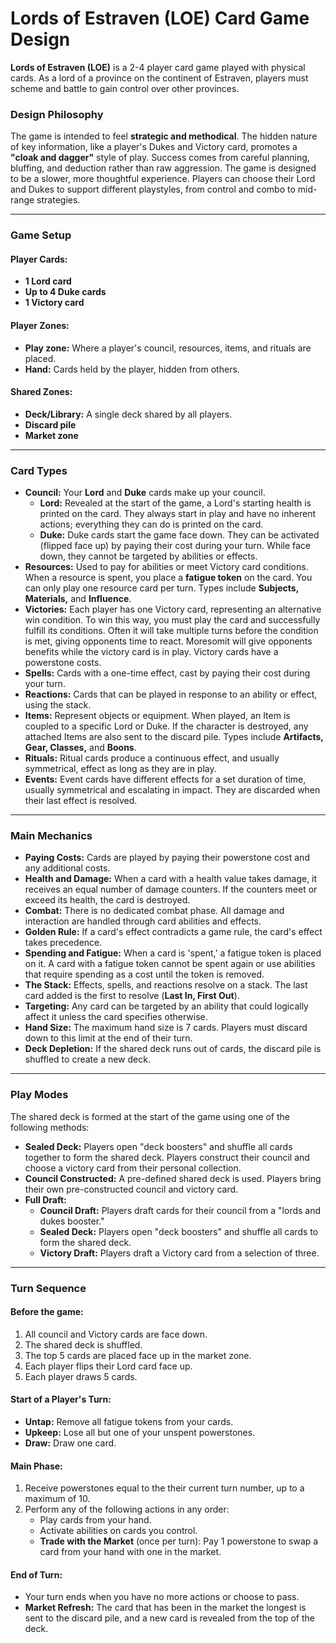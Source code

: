 # Lords of Estraven (LOE) Card Game Design

**Lords of Estraven (LOE)** is a 2-4 player card game played with physical cards. As a lord of a province on the continent of Estraven, players must scheme and battle to gain control over other provinces.

### Design Philosophy

The game is intended to feel **strategic and methodical**. The hidden nature of key information, like a player's Dukes and Victory card, promotes a **"cloak and dagger"** style of play. Success comes from careful planning, bluffing, and deduction rather than raw aggression. The game is designed to be a slower, more thoughtful experience. Players can choose their Lord and Dukes to support different playstyles, from control and combo to mid-range strategies.

---

### Game Setup

#### Player Cards:
* **1 Lord card**
* **Up to 4 Duke cards**
* **1 Victory card**

#### Player Zones:
* **Play zone:** Where a player's council, resources, items, and rituals are placed.
* **Hand:** Cards held by the player, hidden from others.

#### Shared Zones:
* **Deck/Library:** A single deck shared by all players.
* **Discard pile**
* **Market zone**

---

### Card Types

* **Council:** Your **Lord** and **Duke** cards make up your council.
    * **Lord:** Revealed at the start of the game, a Lord's starting health is printed on the card. They always start in play and have no inherent actions; everything they can do is printed on the card.
    * **Duke:** Duke cards start the game face down. They can be activated (flipped face up) by paying their cost during your turn. While face down, they cannot be targeted by abilities or effects.
* **Resources:** Used to pay for abilities or meet Victory card conditions. When a resource is spent, you place a **fatigue token** on the card. You can only play one resource card per turn. Types include **Subjects, Materials,** and **Influence**.
* **Victories:** Each player has one Victory card, representing an alternative win condition. To win this way, you must play the card and successfully fulfill its conditions. Often it will take multiple turns before the condition is met, giving opponents time to react. Moresomit will give opponents benefits while the victory card is in play. Victory cards have a powerstone costs. 
* **Spells:** Cards with a one-time effect, cast by paying their cost during your turn.
* **Reactions:** Cards that can be played in response to an ability or effect, using the stack.
* **Items:** Represent objects or equipment. When played, an Item is coupled to a specific Lord or Duke. If the character is destroyed, any attached Items are also sent to the discard pile. Types include **Artifacts, Gear, Classes,** and **Boons**.
* **Rituals:** Ritual cards produce a continuous effect, and usually symmetrical, effect as long as they are in play.
* **Events:** Event cards have different effects for a set duration of time, usually symmetrical and escalating in impact. They are discarded when their last effect is resolved. 

---

### Main Mechanics

* **Paying Costs:** Cards are played by paying their powerstone cost and any additional costs.
* **Health and Damage:** When a card with a health value takes damage, it receives an equal number of damage counters. If the counters meet or exceed its health, the card is destroyed.
* **Combat:** There is no dedicated combat phase. All damage and interaction are handled through card abilities and effects.
* **Golden Rule:** If a card's effect contradicts a game rule, the card's effect takes precedence.
* **Spending and Fatigue:** When a card is 'spent,' a fatigue token is placed on it. A card with a fatigue token cannot be spent again or use abilities that require spending as a cost until the token is removed.
* **The Stack:** Effects, spells, and reactions resolve on a stack. The last card added is the first to resolve (**Last In, First Out**).
* **Targeting:** Any card can be targeted by an ability that could logically affect it unless the card specifies otherwise.
* **Hand Size:** The maximum hand size is 7 cards. Players must discard down to this limit at the end of their turn.
* **Deck Depletion:** If the shared deck runs out of cards, the discard pile is shuffled to create a new deck.

---

### Play Modes

The shared deck is formed at the start of the game using one of the following methods:

* **Sealed Deck:** Players open "deck boosters" and shuffle all cards together to form the shared deck. Players construct their council and choose a victory card from their personal collection.
* **Council Constructed:** A pre-defined shared deck is used. Players bring their own pre-constructed council and victory card.
* **Full Draft:**
    * **Council Draft:** Players draft cards for their council from a "lords and dukes booster."
    * **Sealed Deck:** Players open "deck boosters" and shuffle all cards to form the shared deck.
    * **Victory Draft:** Players draft a Victory card from a selection of three.

---

### Turn Sequence

#### Before the game:
1.  All council and Victory cards are face down.
2.  The shared deck is shuffled.
3.  The top 5 cards are placed face up in the market zone.
4.  Each player flips their Lord card face up.
5.  Each player draws 5 cards.

#### Start of a Player's Turn:
* **Untap:** Remove all fatigue tokens from your cards.
* **Upkeep:** Lose all but one of your unspent powerstones.
* **Draw:** Draw one card.

#### Main Phase:
1.  Receive powerstones equal to the their current turn number, up to a maximum of 10.
2.  Perform any of the following actions in any order:
    * Play cards from your hand.
    * Activate abilities on cards you control.
    * **Trade with the Market** (once per turn): Pay 1 powerstone to swap a card from your hand with one in the market.

#### End of Turn:
* Your turn ends when you have no more actions or choose to pass.
* **Market Refresh:** The card that has been in the market the longest is sent to the discard pile, and a new card is revealed from the top of the deck.
